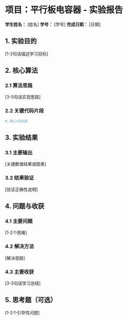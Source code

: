 # 项目：平行板电容器 - 实验报告

**学生姓名：** [姓名] **学号：** [学号] **完成日期：** [日期]

## 1. 实验目的
[1-2句话描述学习目标]

## 2. 核心算法
### 2.1 算法思路
[3-5句话实现思路]
### 2.2 关键代码片段
```python
# 核心代码段
```

## 3. 实验结果

### 3.1 主要输出

[关键数值结果或图表]

### 3.2 结果验证

[验证正确性说明]

## 4. 问题与收获

### 4.1 主要问题

[1-2个困难]

### 4.2 解决方法

[解决思路]

### 4.3 主要收获

[3-5句话学习总结]

## 5. 思考题（可选）

[1-2个引导性问题]